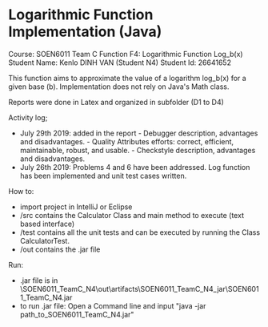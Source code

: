 # Logarithmic Function Implementation (Java)

Course: SOEN6011
Team C
Function F4: Logarithmic Function Log_b(x)
Student Name: Kenlo DINH VAN (Student N4)
Student Id: 26641652


This function aims to approximate the value of a logarithm log_b(x) for a given base (b). 
Implementation does not rely on Java's Math class.

Reports were done in Latex and organized in subfolder (D1 to D4)

Activity log;
- July 29th 2019: added in the report
                  - Debugger description, advantages and disadvantages.
                  - Quality Attributes efforts: correct, efficient, maintainable, robust, and usable.
                  - Checkstyle description, advantages and disadvantages.
- July 26th 2019: Problems 4 and 6 have been addressed. Log function has been implemented and unit test cases written.

How to:
- import project in IntelliJ or Eclipse
- /src contains the Calculator Class and main method to execute (text based interface)
- /test contains all the unit tests and can be executed by running the Class CalculatorTest.
- /out contains the .jar file

Run:
- .jar file is in \SOEN6011_TeamC_N4\out\artifacts\SOEN6011_TeamC_N4_jar\SOEN6011_TeamC_N4.jar
- to run .jar file: Open a Command line and input "java -jar path_to_SOEN6011_TeamC_N4.jar"
